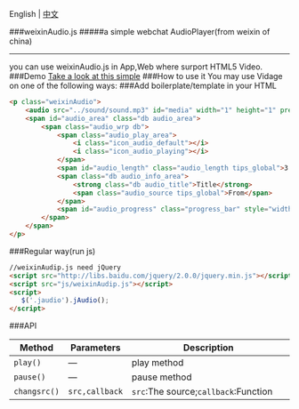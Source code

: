 English | [中文](README.md)

###weixinAudio.js
#####a simple webchat AudioPlayer(from weixin of china)
* * *
you can use weixinAudio.js in App,Web where surport HTML5 Video.
###Demo
[Take a look at this simple](http://warpcgd.github.io/webchataudio/src/demo.html)
###How to use it
You may use Vidage on one of the following ways:
###Add boilerplate/template in your HTML
```html
<p class="weixinAudio">
	<audio src="../sound/sound.mp3" id="media" width="1" height="1" preload></audio>
	<span id="audio_area" class="db audio_area">
		<span class="audio_wrp db">
			<span class="audio_play_area">
				<i class="icon_audio_default"></i>
				<i class="icon_audio_playing"></i>
            </span>
			<span id="audio_length" class="audio_length tips_global">3:07</span>
			<span class="db audio_info_area">
                <strong class="db audio_title">Title</strong>
                <span class="audio_source tips_global">From</span>
			</span>
			<span id="audio_progress" class="progress_bar" style="width: 0%;"></span>
	 	</span>
	</span>
</p>
```
###Regular way(run js)
```html
//weixinAudip.js need jQuery
<script src="http://libs.baidu.com/jquery/2.0.0/jquery.min.js"></script>
<script src="js/weixinAudip.js"></script>
<script>
   $('.jaudio').jAudio();
</script>
```
###API
<table width="100%" align="center">
<thead>
  <tr>
    <th width="12.5%">Method</th>
    <th width="12.5%">Parameters</th>
    <th width="75%">Description</th>
  </tr>
</thead>
<tbody>
  <tr>
    <td><code>play()</code></td>
    <td>&mdash;</td>
    <td>play method</td>
  </tr>
  <tr>
    <td><code>pause()</code></td>
    <td>&mdash;</td>
    <td>pause method</td>
  </tr>
  <tr>
    <td><code>changsrc()</code></td>
    <td><code>src,callback</code></td>
    <td><code>src</code>:The source;<code>callback</code>:Function</td>
  </tr>
 </tbody>
</table>